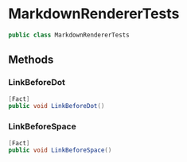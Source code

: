 # MarkdownRendererTests
```cs
public class MarkdownRendererTests
```

## Methods
### LinkBeforeDot
```cs
[Fact]
public void LinkBeforeDot()
```

### LinkBeforeSpace
```cs
[Fact]
public void LinkBeforeSpace()
```

